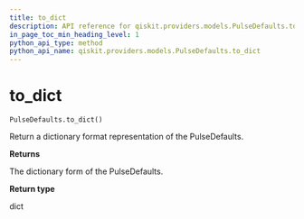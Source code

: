 ```yaml
---
title: to_dict
description: API reference for qiskit.providers.models.PulseDefaults.to_dict
in_page_toc_min_heading_level: 1
python_api_type: method
python_api_name: qiskit.providers.models.PulseDefaults.to_dict
---
```


# to\_dict

<span id="qiskit.providers.models.PulseDefaults.to_dict" />

`PulseDefaults.to_dict()`

Return a dictionary format representation of the PulseDefaults.

**Returns**

The dictionary form of the PulseDefaults.

**Return type**

dict

